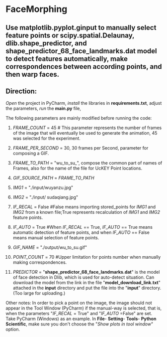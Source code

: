 # FaceMorphing

## Use matplotlib.pyplot.ginput to manually select feature points or scipy.spatial.Delaunay, dlib.shape_predictor, and shape_predictor_68_face_landmarks.dat model to detect features automatically, make correspondences between according points, and then warp faces.

## Direction:

_Open_ the project in PyCharm, _install_ the libraries in **requirements.txt**, adjust the parameters, _run_ the **main.py** file,

The following parameters are mainly modified before running the code:

1) _FRAME_COUNT_ = 45 # This parameter represents the number of frames of the image that will eventually be used to generate the animation, 45 was selected for the experiment.

2) _FRAME_PER_SECOND_ = 30, 30 frames per Second, parameter for composing a GIF.

3) _FRAME_TO_PATH_ = "wu_to_su_", compose the common part of names of Frames, also for the name of the file for UcKEY Point locations.

4) _GIF_SOURCE_PATH_ = _FRAME_TO_PATH_

5) _IMG1_ = "./input/wuyanzu.jpg"

6) _IMG2_ = "./input/ sudaqiang.jpg"

7) _IF_RECAL_ = False #False means importing stored_points for _IMG1_ and _IMG2_ from a known file;True represents recalculation of _IMG1_ and _IMG2_ feature points.

8) _IF_AUTO_ = True #When _IF_RECAL_ == True, _IF_AUTO_ == True means automatic detection of feature points, and when _IF_AUTO_ == False means manual selection of feature points.

9) _GIF_NAME_ = "./output/wu_to_su.gif"

10) _POINT_COUNT_ = 70 #Upper limitation for points number when manually making correspondences.

11) _PREDICTOR_ = "**shape_predictor_68_face_landmarks.dat**" is the model of face detection in Dlib, which is used for auto-detect situation. Can download the model from the link in the file "**model_download_link.txt**" attached in the **input** directory and put the file into the "**input**" directory. (Too large for uploading.) 

Other notes: In order to pick a point on the image, the image should not appear in the Tool Window (PyCharm) if the manual-way is selected, that is, when the parameters "_IF_RECAL_ = True" and "_IF_AUTO_ =False" are set. Take PyCharm (Windows) as an example. In **File**- **Setting**- **Tools**- **Python Scientific**, make sure you don't choose the "_Show plots in tool window_" option.
